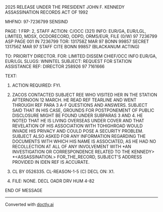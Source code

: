 2025 RELEASE UNDER THE PRESIDENT JOHN F. KENNEDY ASSASSINATION RECORDS ACT OF 1992

MHFNO: 97-7236799
SENSIND

PAGE: 1
FRP: 2,
STAFF
ACTION: C/OCC (321) INFO: EUR/GA, EUR/LGL, LIMITED, MDSX, OCDORECORD,
ODPD, ORMS/EUR, FILE (0/W)
97 7236799 ASP PAGE 001 IN 7236799
TOR: 131758Z MAR 97 BONN 99857
SECRET 131756Z MAR 97 STAFF
CITE BONN 99857 (BLACKANUM ACTING)

TO: PRIORITY DIRECTOR.
FOR: LIMITED DISSEM CHIEF/OCC INFO EUR/GA, EUR/LGL
SLUGS: WNINTEL
SUBJECT: REQUEST FOR STATION ASSISTANCE
REF: DIRECTOR 258926 97 7161666

TEXT:

1. ACTION REQUIRED: FYI.

2. ZACOS CONTACTED SUBJECT REE WHO VISITED HER IN THE STATION AFTERNOON 12 MARCH. HE READ REF TEARLINE AND WENT THROUGH REF PARA 3 A-F QUESTIONS AND ANSWERS. SUBJECT SAID THAT IN HIS CASE, GROUNDS FOR POSTPONEMENT OF PUBLIC DISCLOSURE MIGHT BE FOUND UNDER SUBPARAS 3 AND 4. HE NOTED THAT HE IS LIVING OVERSEAS UNDER COVER AND THAT REVELATION OF HIS ASSOCIATION WITH TOHIGHROAD WOULD INVADE HIS PRIVACY AND COULD POSE A SECURITY PROBLEM. SUBJECT ALSO ASKED FOR ANY INFORMATION REGARDING THE DOCUMENTS WITH WHICH HIS NAME IS ASSOCIATED, AS HE HAD NO RECOLLECTION AT ALL OF ANY INVOLVEMENT WITH *AN INVESTIGATION OR CORRESPONDENCE RELATED TO THE KENNEDY>
   *<ASSASSINATION.> FOR_THE_RECORD, SUBJECT'S ADDRESS PROVIDED IN IDEN REF IS ACCURATE.

3. CL BY 0526335. CL-REASON-1-5 (C) DECL ON: X1.

4. FILE: NONE. DECL OADR DRV HUM 4-82

END OF MESSAGE


---
Converted with [doctly.ai](https://doctly.ai)